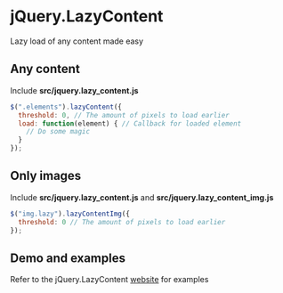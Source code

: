# jQuery.LazyContent

Lazy load of any content made easy

## Any content

Include **src/jquery.lazy_content.js**

```js
$(".elements").lazyContent({
  threshold: 0, // The amount of pixels to load earlier
  load: function(element) { // Callback for loaded element
    // Do some magic
  }
});
```

## Only images

Include **src/jquery.lazy_content.js** and **src/jquery.lazy_content_img.js**

```js
$("img.lazy").lazyContentImg({
  threshold: 0 // The amount of pixels to load earlier
});
```

## Demo and examples

Refer to the jQuery.LazyContent [website](http://tulios.github.io/jquery.lazy_content/) for examples
